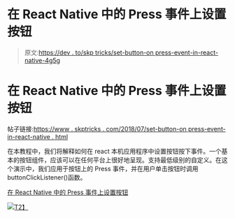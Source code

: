 # 在 React Native 中的 Press 事件上设置按钮

> 原文:[https://dev . to/skp tricks/set-button-on press-event-in-react-native-4g5g](https://dev.to/skptricks/set-button-onpress-event-in-react-native-4g5g)

# [](#set-button-onpress-event-in-react-native)在 React Native 中的 Press 事件上设置按钮

帖子链接:[https://www . skptricks . com/2018/07/set-button-on press-event-in-react-native . html](https://www.skptricks.com/2018/07/set-button-onpress-event-in-react-native.html)

在本教程中，我们将解释如何在 react 本机应用程序中设置按钮按下事件。一个基本的按钮组件，应该可以在任何平台上很好地呈现。支持最低级别的自定义。在这个演示中，我们应用于按钮上的 Press 事件，并在用户单击按钮时调用 buttonClickListener()函数。

[在 React Native 中的 Press 事件上设置按钮](https://www.skptricks.com/2018/07/set-button-onpress-event-in-react-native.html)

[![](../Images/4be06018acd2b2423c637086b45a22ec.png)T2】](https://res.cloudinary.com/practicaldev/image/fetch/s--FanNf5jv--/c_limit%2Cf_auto%2Cfl_progressive%2Cq_auto%2Cw_880/https://3.bp.blogspot.com/-FVeOc3q_HmU/W0nqaIULesI/AAAAAAAABsU/zLxHmsgNTrQQVah205FYX3HJc0_nq33PgCLcBGAs/s400/button.jpg)